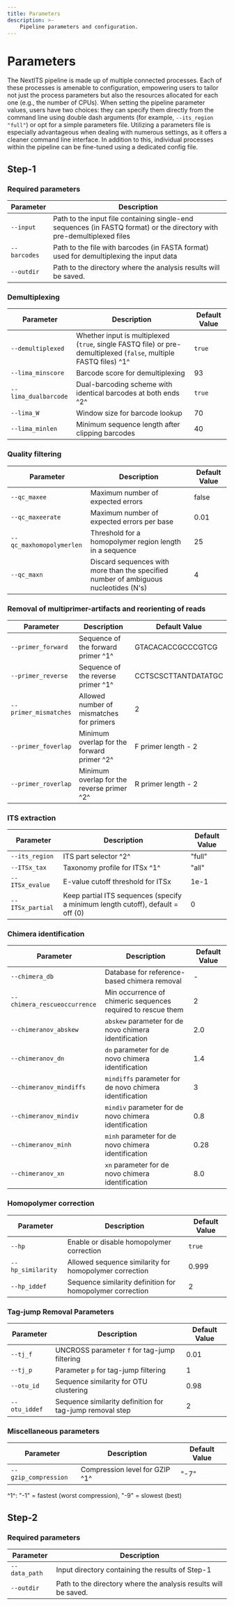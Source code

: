 ```yaml
---
title: Parameters
description: >-
    Pipeline parameters and configuration.
---
```


# Parameters

The NextITS pipeline is made up of multiple connected processes. 
Each of these processes is amenable to configuration, 
empowering users to tailor not just the process parameters 
but also the resources allocated for each one (e.g., the number of CPUs). 
When setting the pipeline parameter values, users have two choices: 
they can specify them directly from the command line using double dash arguments (for example, `--its_region "full"`) 
or opt for a simple parameters file. Utilizing a parameters file is especially advantageous 
when dealing with numerous settings, as it offers a cleaner command line interface. 
In addition to this, individual processes within the pipeline can be fine-tuned using a dedicated config file.  
## Step-1

### Required parameters

| Parameter    | Description                                                                                                            |
| ------------ | ---------------------------------------------------------------------------------------------------------------------- |
| `--input`    | Path to the input file containing single-end sequences (in FASTQ format) or the directory with pre-demultiplexed files |
| `--barcodes` | Path to the file with barcodes (in FASTA format) used for demultiplexing the input data                                |
| `--outdir`   | Path to the directory where the analysis results will be saved.                                                        |


### Demultiplexing

| Parameter            | Description                                                                                                       | Default Value |
| -------------------- | ----------------------------------------------------------------------------------------------------------------- | ------------- |
| `--demultiplexed`    | Whether input is multiplexed (`true`, single FASTQ file) or pre-demultiplexed (`false`, multiple FASTQ files) ^1^ | `true`        |
| `--lima_minscore`    | Barcode score for demultiplexing                                                                                  | 93            |
| `--lima_dualbarcode` | Dual-barcoding scheme with identical barcodes at both ends ^2^                                                    | `true`        |
| `--lima_W`           | Window size for barcode lookup                                                                                    | 70            |
| `--lima_minlen`      | Minimum sequence length after clipping barcodes                                                                   | 40            |


### Quality filtering

| Parameter                | Description                                                                          | Default Value |
| ------------------------ | ------------------------------------------------------------------------------------ | ------------- |
| `--qc_maxee`             | Maximum number of expected errors                                                    | false         |
| `--qc_maxeerate`         | Maximum number of expected errors per base                                           | 0.01          |
| `--qc_maxhomopolymerlen` | Threshold for a homopolymer region length in a sequence                              | 25            |
| `--qc_maxn`              | Discard sequences with more than the specified number of ambiguous nucleotides (N's) | 4             |


### Removal of multiprimer-artifacts and reorienting of reads

| Parameter             | Description                                | Default Value       |
| --------------------- | ------------------------------------------ | ------------------- |
| `--primer_forward`    | Sequence of the forward primer ^1^         | GTACACACCGCCCGTCG   |
| `--primer_reverse`    | Sequence of the reverse primer ^1^         | CCTSCSCTTANTDATATGC |
| `--primer_mismatches` | Allowed number of mismatches for primers   | 2                   |
| `--primer_foverlap`   | Minimum overlap for the forward primer ^2^ | F primer length - 2 |
| `--primer_roverlap`   | Minimum overlap for the reverse primer ^2^ | R primer length - 2 |

### ITS extraction

| Parameter        | Description                                                                     | Default Value |
| ---------------- | ------------------------------------------------------------------------------- | ------------- |
| `--its_region`   | ITS part selector ^2^                                                           | "full"        |
| `--ITSx_tax`     | Taxonomy profile for ITSx ^1^                                                   | "all"         |
| `--ITSx_evalue`  | E-value cutoff threshold for ITSx                                               | 1e-1          |
| `--ITSx_partial` | Keep partial ITS sequences (specify a minimum length cutoff), default = off (0) | 0             |

### Chimera identification

| Parameter                       | Description                                                                      | Default Value |
|---------------------------------|----------------------------------------------------------------------------------|---------------|
| `--chimera_db`                  | Database for reference-based chimera removal                                     | -             |
| `--chimera_rescueoccurrence`    | Min occurrence of chimeric sequences required to rescue them                     | 2             |
| `--chimeranov_abskew`           | `abskew` parameter for de novo chimera identification                            | 2.0           |
| `--chimeranov_dn`               | `dn` parameter for de novo chimera identification                                | 1.4           |
| `--chimeranov_mindiffs`         | `mindiffs` parameter for de novo chimera identification                          | 3             |
| `--chimeranov_mindiv`           | `mindiv` parameter for de novo chimera identification                            | 0.8           |
| `--chimeranov_minh`             | `minh` parameter for de novo chimera identification                              | 0.28          |
| `--chimeranov_xn`               | `xn` parameter for de novo chimera identification                                | 8.0           |

### Homopolymer correction

| Parameter         | Description                                               | Default Value |
| ----------------- | --------------------------------------------------------- | ------------- |
| `--hp`            | Enable or disable homopolymer correction                  | `true`        |
| `--hp_similarity` | Allowed sequence similarity for homopolymer correction    | 0.999         |
| `--hp_iddef`      | Sequence similarity definition for homopolymer correction | 2             |


### Tag-jump Removal Parameters

| Parameter     | Description                                              | Default Value |
| ------------- | -------------------------------------------------------- | ------------- |
| `--tj_f`      | UNCROSS parameter `f` for tag-jump filtering             | 0.01          |
| `--tj_p`      | Parameter `p` for tag-jump filtering                     | 1             |
| `--otu_id`    | Sequence similarity for OTU clustering                   | 0.98          |
| `--otu_iddef` | Sequence similarity definition for tag-jump removal step | 2             |

### Miscellaneous parameters

| Parameter            | Description                    | Default Value |
| -------------------- | ------------------------------ | ------------- |
| `--gzip_compression` | Compression level for GZIP ^1^ | "-7"          |

^1^:
    "-1" = fastest (worst compression), "-9" = slowest (best)


## Step-2

### Required parameters

| Parameter     | Description                                                     |
| ------------- | --------------------------------------------------------------- |
| `--data_path` | Input directory containing the results of Step-1                |
| `--outdir`    | Path to the directory where the analysis results will be saved. |
